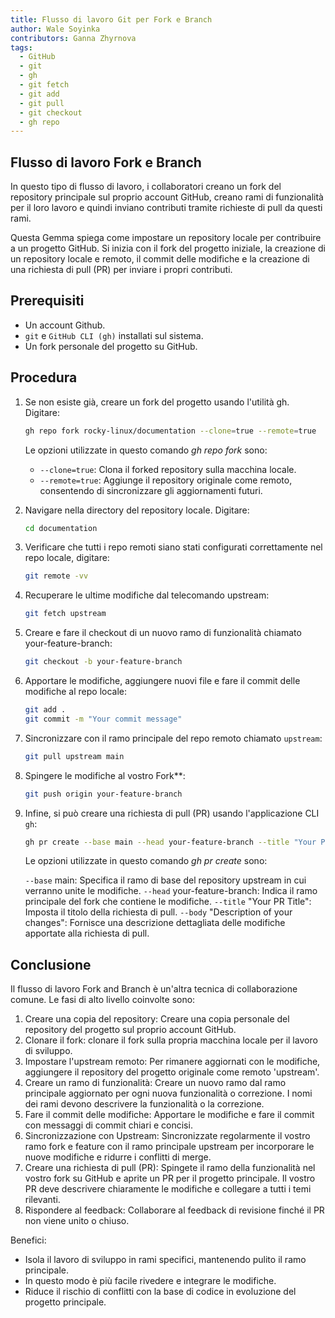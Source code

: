 ```yaml
---
title: Flusso di lavoro Git per Fork e Branch
author: Wale Soyinka
contributors: Ganna Zhyrnova
tags:
  - GitHub
  - git
  - gh
  - git fetch
  - git add
  - git pull
  - git checkout
  - gh repo
---
```


## Flusso di lavoro Fork e Branch

In questo tipo di flusso di lavoro, i collaboratori creano un fork del repository principale sul proprio account GitHub, creano rami di funzionalità per il loro lavoro e quindi inviano contributi tramite richieste di pull da questi rami.

Questa Gemma spiega come impostare un repository locale per contribuire a un progetto GitHub. Si inizia con il fork del progetto iniziale, la creazione di un repository locale e remoto, il commit delle modifiche e la creazione di una richiesta di pull (PR) per inviare i propri contributi.

## Prerequisiti

- Un account Github.
- `git` e `GitHub CLI (gh)` installati sul sistema.
- Un fork personale del progetto su GitHub.

## Procedura

1. Se non esiste già, creare un fork del progetto usando l'utilità gh. Digitare:

   ```bash
   gh repo fork rocky-linux/documentation --clone=true --remote=true
   ```

   Le opzioni utilizzate in questo comando _gh repo fork_ sono:

   - `--clone=true`: Clona il forked repository sulla macchina locale.
   - `--remote=true`: Aggiunge il repository originale come remoto, consentendo di sincronizzare gli aggiornamenti futuri.

2. Navigare nella directory del repository locale. Digitare:

   ```bash
   cd documentation
   ```

3. Verificare che tutti i repo remoti siano stati configurati correttamente nel repo locale, digitare:

   ```bash
   git remote -vv
   ```

4. Recuperare le ultime modifiche dal telecomando upstream:

   ```bash
   git fetch upstream
   ```

5. Creare e fare il checkout di un nuovo ramo di funzionalità chiamato your-feature-branch:

   ```bash
   git checkout -b your-feature-branch
   ```

6. Apportare le modifiche, aggiungere nuovi file e fare il commit delle modifiche al repo locale:

   ```bash
   git add .
   git commit -m "Your commit message"
   ```

7. Sincronizzare con il ramo principale del repo remoto chiamato `upstream`:

   ```bash
   git pull upstream main
   ```

8. Spingere le modifiche al vostro Fork\*\*:

   ```bash
   git push origin your-feature-branch
   ```

9. Infine, si può creare una richiesta di pull (PR) usando l'applicazione CLI `gh`:

   ```bash
   gh pr create --base main --head your-feature-branch --title "Your PR Title" --body "Description of your changes"
   ```

   Le opzioni utilizzate in questo comando _gh pr create_ sono:

   `--base` main: Specifica il ramo di base del repository upstream in cui verranno unite le modifiche.
   `--head` your-feature-branch: Indica il ramo principale del fork che contiene le modifiche.
   `--title` "Your PR Title": Imposta il titolo della richiesta di pull.
   `--body` "Description of your changes": Fornisce una descrizione dettagliata delle modifiche apportate alla richiesta di pull.

## Conclusione

Il flusso di lavoro Fork and Branch è un'altra tecnica di collaborazione comune.
Le fasi di alto livello coinvolte sono:

1. Creare una copia del repository: Creare una copia personale del repository del progetto sul proprio account GitHub.
2. Clonare il fork: clonare il fork sulla propria macchina locale per il lavoro di sviluppo.
3. Impostare l'upstream remoto: Per rimanere aggiornati con le modifiche, aggiungere il repository del progetto originale come remoto 'upstream'.
4. Creare un ramo di funzionalità: Creare un nuovo ramo dal ramo principale aggiornato per ogni nuova funzionalità o correzione. I nomi dei rami devono descrivere la funzionalità o la correzione.
5. Fare il commit delle modifiche: Apportare le modifiche e fare il commit con messaggi di commit chiari e concisi.
6. Sincronizzazione con Upstream: Sincronizzate regolarmente il vostro ramo fork e feature con il ramo principale upstream per incorporare le nuove modifiche e ridurre i conflitti di merge.
7. Creare una richiesta di pull (PR): Spingete il ramo della funzionalità nel vostro fork su GitHub e aprite un PR per il progetto principale. Il vostro PR deve descrivere chiaramente le modifiche e collegare a tutti i temi rilevanti.
8. Rispondere al feedback: Collaborare al feedback di revisione finché il PR non viene unito o chiuso.

Benefici:

- Isola il lavoro di sviluppo in rami specifici, mantenendo pulito il ramo principale.
- In questo modo è più facile rivedere e integrare le modifiche.
- Riduce il rischio di conflitti con la base di codice in evoluzione del progetto principale.
